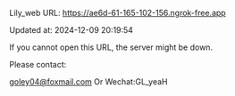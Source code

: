 Lily_web URL: https://ae6d-61-165-102-156.ngrok-free.app

Updated at: 2024-12-09 20:19:54

If you cannot open this URL, the server might be down.

Please contact: 

goley04@foxmail.com Or Wechat:GL_yeaH